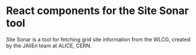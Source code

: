 # React components for the Site Sonar tool
Site Sonar is a tool for fetching grid site information from the WLCG, created by the JAliEn team at ALICE, CERN. 

